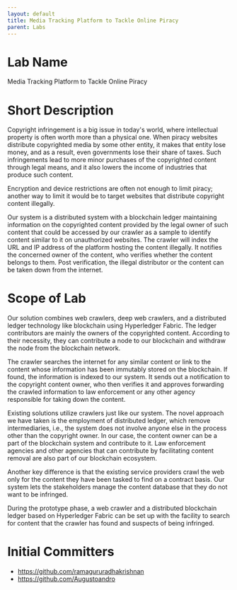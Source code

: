 ```yaml
---
layout: default
title: Media Tracking Platform to Tackle Online Piracy
parent: Labs
---
```


# Lab Name
Media Tracking Platform to Tackle Online Piracy

# Short Description
Copyright infringement is a big issue in today's world, where intellectual property is often worth more than a physical one. When piracy websites distribute copyrighted media by some other entity, it makes that entity lose money, and as a result, even governments lose their share of taxes. Such infringements lead to more minor purchases of the copyrighted content through legal means, and it also lowers the income of industries that produce such content.

Encryption and device restrictions are often not enough to limit piracy; another way to limit it would be to target websites that distribute copyright content illegally. 

Our system is a distributed system with a blockchain ledger maintaining information on the copyrighted content provided by the legal owner of such content that could be accessed by our crawler as a sample to identify content similar to it on unauthorized websites. The crawler will index the URL and IP address of the platform hosting the content illegally. It notifies the concerned owner of the content, who verifies whether the content belongs to them. Post verification, the illegal distributor or the content can be taken down from the internet.

# Scope of Lab
Our solution combines web crawlers, deep web crawlers, and a distributed ledger technology like blockchain using Hyperledger Fabric. The ledger contributors are mainly the owners of the copyrighted content. According to their necessity, they can contribute a node to our blockchain and withdraw the node from the blockchain network.

The crawler searches the internet for any similar content or link to the content whose information has been immutably stored on the blockchain. If found, the information is indexed to our system. It sends out a notification to the copyright content owner, who then verifies it and approves forwarding the crawled information to law enforcement or any other agency responsible for taking down the content.

Existing solutions utilize crawlers just like our system. The novel approach we have taken is the employment of distributed ledger, which remove intermediaries, i.e., the system does not involve anyone else in the process other than the copyright owner. In our case, the content owner can be a part of the blockchain system and contribute to it. Law enforcement agencies and other agencies that can contribute by facilitating content removal are also part of our blockchain ecosystem.

Another key difference is that the existing service providers crawl the web only for the content they have been tasked to find on a contract basis. Our system lets the stakeholders manage the content database that they do not want to be infringed.

During the prototype phase, a web crawler and a distributed blockchain ledger based on Hyperledger Fabric can be set up with the facility to search for content that the crawler has found and suspects of being infringed.

# Initial Committers
- https://github.com/ramagururadhakrishnan
- https://github.com/Augustoandro
